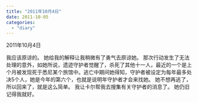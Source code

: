 ```yaml
---
title: "2011年10月4日"
date: 2011-10-05
categories: 
  - "diary"
---
```


2011年10月4日

我应该原谅的。 她给我的解释让我稍微有了勇气去原谅她。 那次行动发生了无法处理的意外，如她所说，遗迹守护者觉醒了，杀死了其他十一人，最近的一个是上个月被发现死于悉尼某个旅馆中。逃亡中期间她得知，守护者被设定为每年最多处决5个人，她是今年的第六个，也就是说明年守护者才会来找她。 她不想再逃了，所以回来了，就是这么简单。 我让卡尔帮我去搜集有关守护者的消息了。 她仍旧记得我就好。
